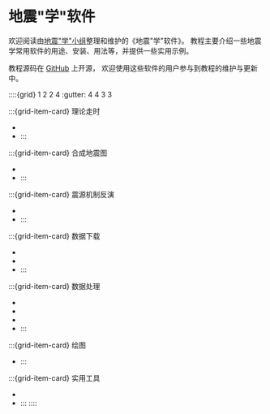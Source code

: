 # 地震"学"软件

欢迎阅读由[地震"学"小组](https://github.com/orgs/seismo-learn/people)整理和维护的《地震"学"软件》。
教程主要介绍一些地震学常用软件的用途、安装、用法等，并提供一些实用示例。

教程源码在 [GitHub](https://github.com/seismo-learn/software) 上开源，
欢迎使用这些软件的用户参与到教程的维护与更新中。

::::{grid} 1 2 2 4
:gutter: 4 4 3 3

:::{grid-item-card} 理论走时
- [](obspy/index.md)
- [](taup/index.md)
:::

:::{grid-item-card} 合成地震图
- [](cps/index.md)
- [](fk/index.md)
:::

:::{grid-item-card} 震源机制反演
- [](cps/index.md)
- [](gcap3d/index.md)
:::

:::{grid-item-card} 数据下载
- [](hinetpy/index.md)
- [](obspy/index.md)
- [](sod/index.md)
:::

:::{grid-item-card} 数据处理
- [](cps/index.md)
- [](gmt/index.md)
- [](obspy/index.md)
- [](sac/index.md)
:::

:::{grid-item-card} 绘图
- [](gmt/index.md)
:::

:::{grid-item-card} 实用工具
- [](utilities/distaz.md)
- [](/utilities/saclst.md)
:::
::::
